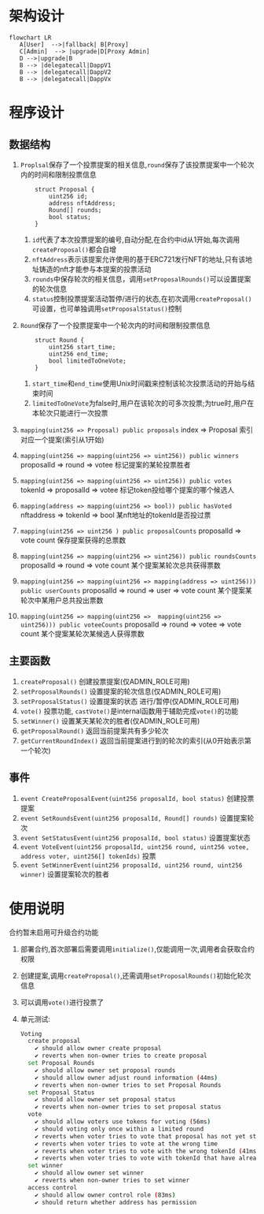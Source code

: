 # 架构设计
```mermaid
flowchart LR
   A[User]  -->|fallback| B[Proxy]
   C[Admin]  --> |upgrade|D[Proxy Admin]
   D -->|upgrade|B
   B --> |delegatecall|DappV1
   B --> |delegatecall|DappV2
   B --> |delegatecall|DappVx
```

# 程序设计
## 数据结构
1. `Proplsal`保存了一个投票提案的相关信息,`round`保存了该投票提案中一个轮次内的时间和限制投票信息
    ```solidity
        struct Proposal {
            uint256 id;
            address nftAddress;
            Round[] rounds;
            bool status;
        }
    ```
    1. `id`代表了本次投票提案的编号,自动分配,在合约中id从1开始,每次调用`createProposal()`都会自增
    2. `nftAddress`表示该提案允许使用的基于ERC721发行NFT的地址,只有该地址铸造的nft才能参与本提案的投票活动
    3. `rounds`中保存轮次的相关信息，调用`setProposalRounds()`可以设置提案的轮次信息
    4. `status`控制投票提案活动暂停/进行的状态,在初次调用`createProposal()`可设置，也可单独调用`setProposalStatus()`控制

2. `Round`保存了一个投票提案中一个轮次内的时间和限制投票信息
    ```solidity
        struct Round {
            uint256 start_time;
            uint256 end_time;
            bool limitedToOneVote;
        }
    ```
    1. `start_time`和`end_time`使用Unix时间戳来控制该轮次投票活动的开始与结束时间
    2. `limitedToOneVote`为false时,用户在该轮次的可多次投票;为true时,用户在本轮次只能进行一次投票

3. `mapping(uint256 => Proposal) public proposals` index => Proposal 索引对应一个提案(索引从1开始)
4. `mapping(uint256 => mapping(uint256 => uint256)) public winners` proposalId => round => votee 标记提案的某轮投票胜者
5. `mapping(uint256 => mapping(uint256 => uint256)) public votes` tokenId => proposalId => votee 标记token投给哪个提案的哪个候选人
6. `mapping(address => mapping(uint256 => bool)) public hasVoted` nftaddress => tokenId => bool 某nft地址的tokenId是否投过票
7. `mapping(uint256 => uint256 ) public proposalCounts` proposalId => vote count 保存提案获得的总票数
8. `mapping(uint256 => mapping(uint256 => uint256)) public roundsCounts` proposalId => round => vote count 某个提案某轮次总共获得票数
9. `mapping(uint256 => mapping(uint256 => mapping(address => uint256))) public userCounts` proposalId => round => user => vote count 某个提案某轮次中某用户总共投出票数
10. `mapping(uint256 => mapping(uint256 =>  mapping(uint256 => uint256))) public voteeCounts` proposalId => round => votee => vote count 某个提案某轮次某候选人获得票数

## 主要函数
1. `createProposal()` 创建投票提案(仅ADMIN_ROLE可用)
2. `setProposalRounds()` 设置提案的轮次信息(仅ADMIN_ROLE可用)
3. `setProposalStatus()` 设置提案的状态 进行/暂停(仅ADMIN_ROLE可用)
4. `vote()` 投票功能, `castVote()`是internal函数用于辅助完成`vote()`的功能
5. `setWinner()` 设置某天某轮次的胜者(仅ADMIN_ROLE可用)
6. `getProposalRound()` 返回当前提案共有多少轮次
7. `getCurrentRoundIndex()` 返回当前提案进行到的轮次的索引(从0开始表示第一个轮次)

## 事件
1. `event CreateProposalEvent(uint256 proposalId, bool status)` 创建投票提案
2. `event SetRoundsEvent(uint256 proposalId, Round[] rounds)` 设置提案轮次
3. `event SetStatusEvent(uint256 proposalId, bool status)` 设置提案状态
4. `event VoteEvent(uint256 proposalId, uint256 round, uint256 votee, address voter, uint256[] tokenIds)` 投票
5. `event SetWinnerEvent(uint256 proposalId, uint256 round, uint256 winner)` 设置提案轮次的胜者

# 使用说明
合约暂未启用可升级合约功能
1. 部署合约,首次部署后需要调用`initialize()`,仅能调用一次,调用者会获取合约权限
2. 创建提案,调用`createProposal()`,还需调用`setProposalRounds()`初始化轮次信息
3. 可以调用`vote()`进行投票了
4. 单元测试:

    ```bash
    Voting
      create proposal
        ✔ should allow owner create proposal
        ✔ reverts when non-owner tries to create proposal
      set Proposal Rounds
        ✔ should allow owner set proposal rounds
        ✔ should allow owner adjust round information (44ms)
        ✔ reverts when non-owner tries to set Proposal Rounds
      set Proposal Status
        ✔ should allow owner set proposal status
        ✔ reverts when non-owner tries to set proposal status
      vote
        ✔ should allow voters use tokens for voting (56ms)
        ✔ should voting only once within a limited round
        ✔ reverts when voter tries to vote that proposal has not yet started
        ✔ reverts when voter tries to vote at the wrong time
        ✔ reverts when voter tries to vote with the wrong tokenId (41ms)
        ✔ reverts when voter tries to vote with tokenId that have already been used
      set winner
        ✔ should allow owner set winner
        ✔ reverts when non-owner tries to set winner
      access control
        ✔ should allow owner control role (83ms)
        ✔ should return whether address has permission
    ```


